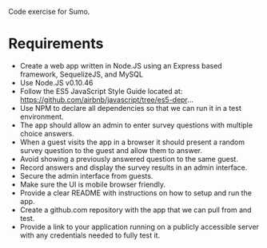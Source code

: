 Code exercise for Sumo.

# Requirements

+ Create a web app written in Node.JS using an Express based framework, SequelizeJS, and MySQL
+ Use Node.JS v0.10.46
+ Follow the ES5 JavaScript Style Guide located at: https://github.com/airbnb/javascript/tree/es5-depr...
+ Use NPM to declare all dependencies so that we can run it in a test environment.
+ The app should allow an admin to enter survey questions with multiple choice answers.
+ When a guest visits the app in a browser it should present a random survey question to the guest and allow them to answer.
+ Avoid showing a previously answered question to the same guest.
+ Record answers and display the survey results in an admin interface.
+ Secure the admin interface from guests.
+ Make sure the UI is mobile browser friendly.
+ Provide a clear README with instructions on how to setup and run the app.
+ Create a github.com repository with the app that we can pull from and test.
+ Provide a link to your application running on a publicly accessible server with any credentials needed to fully test it.
